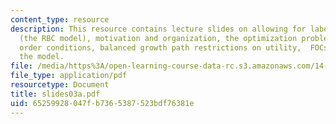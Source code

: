 ```yaml
---
content_type: resource
description: This resource contains lecture slides on allowing for labor/leisure choice
  (the RBC model), motivation and organization, the optimization problem, the first
  order conditions, balanced growth path restrictions on utility,  FOCs, and solving
  the model.
file: /media/https%3A/open-learning-course-data-rc.s3.amazonaws.com/14-452-macroeconomic-theory-ii-spring-2007/65259928047fb7365387523bdf76381e_slides03a.pdf
file_type: application/pdf
resourcetype: Document
title: slides03a.pdf
uid: 65259928-047f-b736-5387-523bdf76381e
---
```

